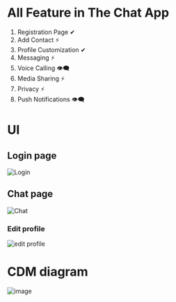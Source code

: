 # All Feature in The Chat App

1. Registration Page ✔
2. Add Contact ⚡
3. Profile Customization ✔
4. Messaging ⚡
5. Voice Calling 👁‍🗨
6. Media Sharing ⚡
7. Privacy ⚡
8. Push Notifications 👁‍🗨

# UI

## Login page

![Login](https://user-images.githubusercontent.com/75214138/135399065-2b4cfb94-3070-404d-9b61-cd49b1d71c29.png)

## Chat page

![Chat](https://user-images.githubusercontent.com/75214138/135398598-f069d717-7b55-4976-9e58-eb5561980421.png)

### Edit profile

![edit profile](https://user-images.githubusercontent.com/75214138/135399203-55f3ba15-fb35-4e58-84b9-dec13b9236eb.png)

# CDM diagram

![image](https://user-images.githubusercontent.com/75214138/136390192-72855f24-1066-442a-adb8-4e1f57131dfd.png)
